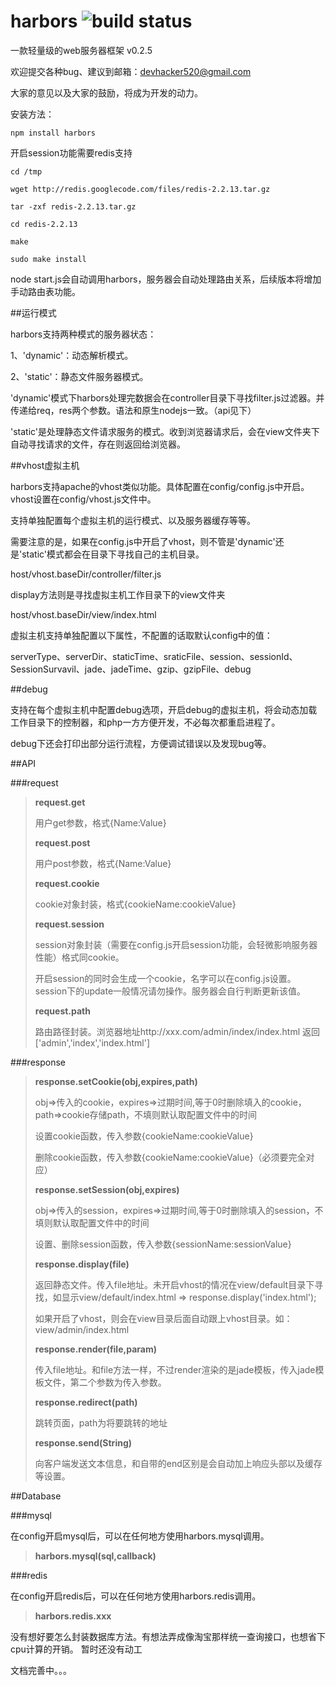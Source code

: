harbors ![build status](https://secure.travis-ci.org/coreyti/showdown.png)
=======

一款轻量级的web服务器框架 v0.2.5

  欢迎提交各种bug、建议到邮箱：devhacker520@gmail.com

  大家的意见以及大家的鼓励，将成为开发的动力。


安装方法：

    npm install harbors

开启session功能需要redis支持

    cd /tmp

    wget http://redis.googlecode.com/files/redis-2.2.13.tar.gz

    tar -zxf redis-2.2.13.tar.gz

    cd redis-2.2.13

    make

    sudo make install

node start.js会自动调用harbors，服务器会自动处理路由关系，后续版本将增加手动路由表功能。



##运行模式

harbors支持两种模式的服务器状态：

1、'dynamic'：动态解析模式。

2、'static'：静态文件服务器模式。


'dynamic'模式下harbors处理完数据会在controller目录下寻找filter.js过滤器。并传递给req，res两个参数。语法和原生nodejs一致。（api见下）

'static'是处理静态文件请求服务的模式。收到浏览器请求后，会在view文件夹下自动寻找请求的文件，存在则返回给浏览器。

##vhost虚拟主机

harbors支持apache的vhost类似功能。具体配置在config/config.js中开启。vhost设置在config/vhost.js文件中。

支持单独配置每个虚拟主机的运行模式、以及服务器缓存等等。

需要注意的是，如果在config.js中开启了vhost，则不管是'dynamic'还是'static'模式都会在目录下寻找自己的主机目录。

  host/vhost.baseDir/controller/filter.js

display方法则是寻找虚拟主机工作目录下的view文件夹

  host/vhost.baseDir/view/index.html

虚拟主机支持单独配置以下属性，不配置的话取默认config中的值：

serverType、serverDir、staticTime、sraticFile、session、sessionId、SessionSurvavil、jade、jadeTime、gzip、gzipFile、debug

##debug

支持在每个虚拟主机中配置debug选项，开启debug的虚拟主机，将会动态加载工作目录下的控制器，和php一方方便开发，不必每次都重启进程了。

 debug下还会打印出部分运行流程，方便调试错误以及发现bug等。


##API

###request

  >**request.get**
  >
  >用户get参数，格式{Name:Value}
  >
  >**request.post**
  >
  >用户post参数，格式{Name:Value}
  >
  >**request.cookie**
  >
  >cookie对象封装，格式{cookieName:cookieValue}
  >
  >**request.session**
  >
  >session对象封装（需要在config.js开启session功能，会轻微影响服务器性能）格式同cookie。
  >
  >开启session的同时会生成一个cookie，名字可以在config.js设置。session下的update一般情况请勿操作。服务器会自行判断更新该值。
  >
  >**request.path**
  >
  >路由路径封装。浏览器地址http://xxx.com/admin/index/index.html 返回 ['admin','index','index.html']


###response

  >**response.setCookie(obj,expires,path)**
  >
  >obj=>传入的cookie，expires=>过期时间,等于0时删除填入的cookie，path=>cookie存储path，不填则默认取配置文件中的时间
  >
  >设置cookie函数，传入参数{cookieName:cookieValue}
  >
  >删除cookie函数，传入参数{cookieName:cookieValue}（必须要完全对应）
  >
  >**response.setSession(obj,expires)**
  >
  >obj=>传入的session，expires=>过期时间,等于0时删除填入的session，不填则默认取配置文件中的时间
  >
  >设置、删除session函数，传入参数{sessionName:sessionValue}
  >
  >**response.display(file)**
  >
  >返回静态文件。传入file地址。未开启vhost的情况在view/default目录下寻找，如显示view/default/index.html => response.display('index.html');
  >
  >如果开启了vhost，则会在view目录后面自动跟上vhost目录。如：view/admin/index.html
  >
  >**response.render(file,param)**
  >
  >传入file地址。和file方法一样，不过render渲染的是jade模板，传入jade模板文件，第二个参数为传入参数。
  >
  >**response.redirect(path)**
  >
  >跳转页面，path为将要跳转的地址
  >
  >**response.send(String)**
  >
  >向客户端发送文本信息，和自带的end区别是会自动加上响应头部以及缓存等设置。

##Database

###mysql

在config开启mysql后，可以在任何地方使用harbors.mysql调用。

  >**harbors.mysql(sql,callback)**

###redis

在config开启redis后，可以在任何地方使用harbors.redis调用。

  >**harbors.redis.xxx**
  >

没有想好要怎么封装数据库方法。有想法弄成像淘宝那样统一查询接口，也想省下cpu计算的开销。
暂时还没有动工

文档完善中。。。

